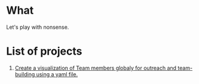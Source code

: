 # What
Let's play with nonsense.

# List of projects
1. [Create a visualization of Team members globaly for outreach and team-building using a yaml file.](https://github.com/dadrasarmin/luciferchenka/tree/main/0001_project_contributors_map)
